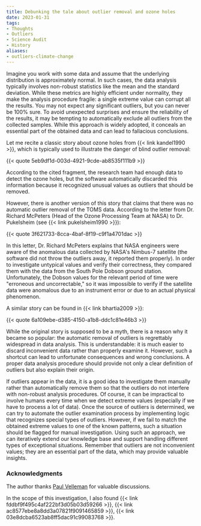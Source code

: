 ```yaml
---
title: Debunking the tale about outlier removal and ozone holes
date: 2023-01-31
tags:
- Thoughts
- Outliers
- Science Audit
- History
aliases:
- outliers-climate-change
---
```


Imagine you work with some data and assume that the underlying distribution is approximately normal.
In such cases, the data analysis typically involves non-robust statistics like the mean and the standard deviation.
While these metrics are highly efficient under normality, they make the analysis procedure fragile:
  a single extreme value can corrupt all the results.
You may not expect any significant outliers, but you can never be 100% sure.
To avoid unexpected surprises and ensure the reliability of the results,
  it may be tempting to automatically exclude all outliers from the collected samples.
While this approach is widely adopted, it conceals an essential part of the obtained data
  and can lead to fallacious conclusions.

Let me recite a classic story about ozone holes from {{< link kandel1990 >}},
  which is typically used to illustrate the danger of blind outlier removal:

<!--more-->

{{< quote 5eb9df1d-003d-4921-9cde-ab8535f111b9 >}}

According to the cited fragment, the research team had enough data to detect the ozone holes,
  but the software automatically discarded this information
  because it recognized unusual values as outliers that should be removed.

However, there is another version of this story
  that claims that there was no automatic outlier removal of the TOMS data.
According to the letter from Dr. Richard McPeters (Head of the Ozone Processing Team at NASA) to
  Dr. Pukelsheim (see {{< link pukelsheim1990 >}}):

{{< quote 3f621733-8cca-4baf-8f19-c9f1a4701dac >}}

In this letter, Dr. Richard McPeters explains that NASA engineers were aware of the anomalous data
  collected by NASA's Nimbus-7 satellite
  (the software did not throw the outliers away, it reported them properly).
In order to investigate untypical values and verify their correctness,
  they compared them with the data from the South Pole Dobson ground station.
Unfortunately, the Dobson values for the relevant period of time were "erroneous and uncorrectable,"
  so it was impossible to verify if the satellite data were anomalous
  due to an instrument error or due to an actual physical phenomenon.

A similar story can be found in {{< link bhartia2009 >}}:

{{< quote 6a109ebe-d385-4150-a1b8-ddc1c81e46b3 >}}

While the original story is supposed to be a myth, there is a reason why it became so popular:
  the automatic removal of outliers is regrettably widespread in data analysis.
This is understandable: it is much easier to discard inconvenient data rather than properly examine it.
However, such a shortcut can lead to unfortunate consequences and wrong conclusions.
A proper data analysis procedure should provide not only a clear definition of outliers but also explain their origin.

If outliers appear in the data, it is a good idea to investigate them manually rather than automatically remove them
  so that the outliers do not interfere with non-robust analysis procedures.
Of course, it can be impractical to involve humans every time when we detect extreme values
  (especially if we have to process a lot of data).
Once the source of outliers is determined,
  we can try to automate the outlier examination process
  by implementing logic that recognizes special types of outliers.
However, if we fail to match the obtained extreme values to one of the known patterns,
  such a situation should be flagged for manual investigation.
Using such an approach, we can iteratively extend our knowledge base and
  support handling different types of exceptional situations.
Remember that outliers are not inconvenient values;
  they are an essential part of the data, which may provide valuable insights.

### Acknowledgments

The author thanks [Paul Velleman](https://www.ilr.cornell.edu/people/paul-velleman) for valuable discussions.

In the scope of this investigation, I also found
  {{< link fddbf9f495c4af222bf3d05b03d59266 >}},
  {{< link ac8577ebe8a8dd3a07821f9091465859 >}},
  {{< link 03e8dcba6523ab8ff5dac91c99083768 >}}.
